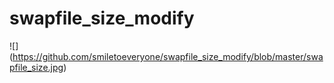# swapfile_size_modify
![]  (https://github.com/smiletoeveryone/swapfile_size_modify/blob/master/swapfile_size.jpg)
